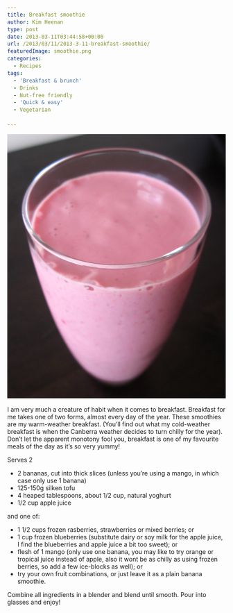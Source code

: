 ```yaml
---
title: Breakfast smoothie
author: Kim Heenan
type: post
date: 2013-03-11T03:44:58+00:00
url: /2013/03/11/2013-3-11-breakfast-smoothie/
featuredImage: smoothie.png
categories:
  - Recipes
tags:
  - 'Breakfast & brunch'
  - Drinks
  - Nut-free friendly
  - 'Quick & easy'
  - Vegetarian

---
```


![](smoothie.png)

I am very much a creature of habit when it comes to breakfast. Breakfast for me takes one of two forms, almost every day of the year. These smoothies are my warm-weather breakfast. (You’ll find out what my cold-weather breakfast is when the Canberra weather decides to turn chilly for the year). Don’t let the apparent monotony fool you, breakfast is one of my favourite meals of the day as it’s so very yummy!

<!--more-->

Serves 2

  * 2 bananas, cut into thick slices (unless you’re using a mango, in which case only use 1 banana)
  * 125-150g silken tofu
  * 4 heaped tablespoons, about 1/2 cup, natural yoghurt
  * 1/2 cup apple juice

and one of:

  * 1 1/2 cups frozen rasberries, strawberries or mixed berries; or
  * 1 cup frozen blueberries (substitute dairy or soy milk for the apple juice, I find the blueberries and apple juice a bit too sweet); or
  * flesh of 1 mango (only use one banana, you may like to try orange or tropical juice instead of apple, also it wont be as chilly as using frozen berries, so add a few ice-blocks as well); or
  * try your own fruit combinations, or just leave it as a plain banana smoothie.

Combine all ingredients in a blender and blend until smooth. Pour into glasses and enjoy!
